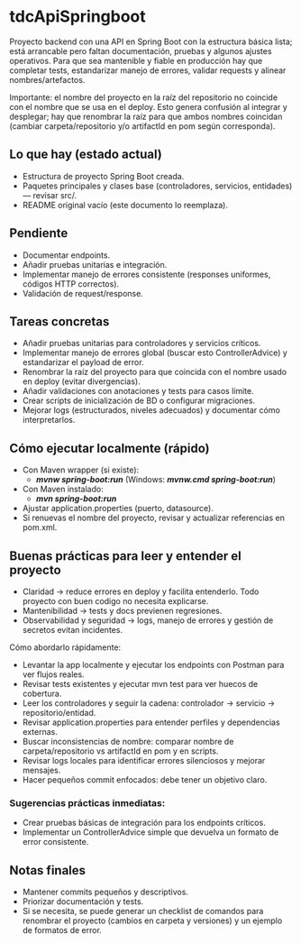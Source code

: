 # tdcApiSpringboot

Proyecto backend con una API en Spring Boot con la estructura básica lista; está arrancable pero faltan documentación, pruebas y algunos ajustes operativos. Para que sea mantenible y fiable en producción hay que completar tests, estandarizar manejo de errores, validar requests y alinear nombres/artefactos.

Importante: el nombre del proyecto en la raíz del repositorio no coincide con el nombre que se usa en el deploy. Esto genera confusión al integrar y desplegar; hay que renombrar la raíz para que ambos nombres coincidan (cambiar carpeta/repositorio y/o artifactId en pom según corresponda).

## Lo que hay (estado actual)
- Estructura de proyecto Spring Boot creada.
- Paquetes principales y clases base (controladores, servicios, entidades) — revisar src/.
- README original vacío (este documento lo reemplaza).

## Pendiente
- Documentar endpoints.
- Añadir pruebas unitarias e integración.
- Implementar manejo de errores consistente (responses uniformes, códigos HTTP correctos).
- Validación de request/response.

## Tareas concretas
- Añadir pruebas unitarias para controladores y servicios críticos.
- Implementar manejo de errores global (buscar esto ControllerAdvice) y estandarizar el payload de error.
- Renombrar la raíz del proyecto para que coincida con el nombre usado en deploy (evitar divergencias).
- Añadir validaciones con anotaciones y tests para casos límite.
- Crear scripts de inicialización de BD o configurar migraciones.
- Mejorar logs (estructurados, niveles adecuados) y documentar cómo interpretarlos.

## Cómo ejecutar localmente (rápido)
- Con Maven wrapper (si existe):
    -  **_mvnw spring-boot:run_** (Windows: **_mvnw.cmd spring-boot:run_**)
- Con Maven instalado:
    - **_mvn spring-boot:run_**
- Ajustar application.properties (puerto, datasource).
- Si renuevas el nombre del proyecto, revisar y actualizar referencias en pom.xml.

## Buenas prácticas para leer y entender el proyecto 
- Claridad → reduce errores en deploy y facilita entenderlo. Todo proyecto con buen codigo no necesita explicarse.
- Mantenibilidad → tests y docs previenen regresiones.
- Observabilidad y seguridad → logs, manejo de errores y gestión de secretos evitan incidentes.

Cómo abordarlo rápidamente:
- Levantar la app localmente y ejecutar los endpoints con Postman para ver flujos reales.
- Revisar tests existentes y ejecutar mvn test para ver huecos de cobertura.
- Leer los controladores y seguir la cadena: controlador → servicio → repositorio/entidad.
- Revisar application.properties para entender perfiles y dependencias externas.
- Buscar inconsistencias de nombre: comparar nombre de carpeta/repositorio vs artifactId en pom y en scripts.
- Revisar logs locales para identificar errores silenciosos y mejorar mensajes.
- Hacer pequeños commit enfocados: debe tener un objetivo claro.

### Sugerencias prácticas inmediatas:

- Crear pruebas básicas de integración para los endpoints críticos.
- Implementar un ControllerAdvice simple que devuelva un formato de error consistente.


## Notas finales
- Mantener commits pequeños y descriptivos.
- Priorizar documentación y tests.
- Si se necesita, se puede generar un checklist de comandos para renombrar el proyecto (cambios en carpeta y versiones) y un ejemplo de formatos de error.